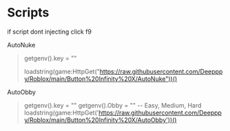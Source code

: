 # Scripts
if script dont injecting  click f9

AutoNuke
> getgenv().key = ""
>
>loadstring(game:HttpGet("https://raw.githubusercontent.com/Deepppy/Roblox/main/Button%20Infinity%20X/AutoNuke"))()

AutoObby
>getgenv().key = ""
>getgenv().Obby = "" -- Easy, Medium, Hard
>loadstring(game:HttpGet('https://raw.githubusercontent.com/Deepppy/Roblox/main/Button%20Infinity%20X/AutoObby'))()
